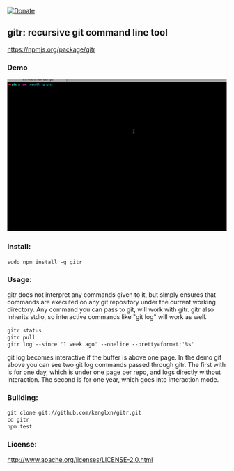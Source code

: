 [![Donate](https://rawgithub.com/twolfson/gittip-badge/0.2.0/dist/gittip.png)](https://www.gittip.com/kenglxn/)


## gitr: recursive git command line tool

https://npmjs.org/package/gitr

### Demo

![Demo](https://github.com/kenglxn/gitr/raw/master/demo.gif)

### Install:

    sudo npm install -g gitr

### Usage:

gitr does not interpret any commands given to it, but simply ensures that commands are executed on any git repository under the current working directory.
Any command you can pass to git, will work with gitr. gitr also inherits stdio, so interactive commands like "git log" will work as well. 

    gitr status
    gitr pull
    gitr log --since '1 week ago' --oneline --pretty=format:'%s'

git log becomes interactive if the buffer is above one page. In the demo gif above you can see two git log commands passed through gitr. The first with is for one day, which is under one page per repo, and logs directly without interaction. The second is for one year, which goes into interaction mode.

### Building:

    git clone git://github.com/kenglxn/gitr.git
    cd gitr
    npm test

### License:

http://www.apache.org/licenses/LICENSE-2.0.html
